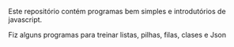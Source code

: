 Este repositório contém programas bem simples e introdutórios de javascript.

Fiz alguns programas para treinar listas, pilhas, filas, clases e Json
